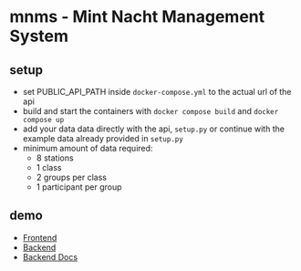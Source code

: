 # mnms - Mint Nacht Management System
## setup
- set PUBLIC_API_PATH inside `docker-compose.yml` to the actual url of the api
- build and start the containers with `docker compose build` and `docker compose up`
- add your data data directly with the api, `setup.py` or continue with the example data already provided in `setup.py`
- minimum amount of data required:
  - 8 stations
  - 1 class
  - 2 groups per class
  - 1 participant per group

## demo
- [Frontend](https://mnms.philippschuetz.com)
- [Backend](https://mnms-api.philippschuetz.com)
- [Backend Docs](https://mnms-api.philippschuetz.com/docs)
